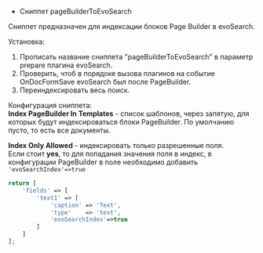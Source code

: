 * Сниппет pageBuilderToEvoSearch

Сниппет предназначен для индексации блоков Page Builder в evoSearch.

Установка:
1. Прописать название сниппета "pageBuilderToEvoSearch" в параметр prepare плагина evoSearch.
2. Проверить, чтоб в порядоке вызова плагинов на событие OnDocFormSave evoSearch был после PageBuilder.
3. Переиндексировать весь поиск.


Конфигурация cниппета:  
**Index PageBuilder In Templates** - список шаблонов, через запятую, для которых будут индексироваться блоки PageBuilder.
По умолчанию пусто, то есть все документы.  

**Index Only Allowed** - индексировать только разрешенные поля.   
Если стоит **yes**, то для попадания значения поля в индекс, в конфигурации PageBuilder в поле необходимо добавить ```'evoSearchIndex'=>true```  
```php
return [
    'fields' => [
        'text1' => [
            'caption' => 'Text',
            'type'    => 'text',
            'evoSearchIndex'=>true
        ]
    ]
];
```